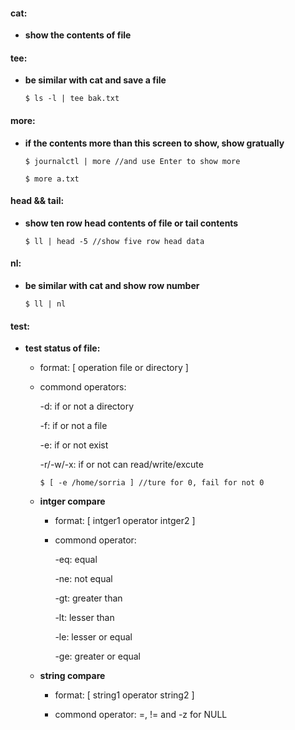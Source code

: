 #### cat:

- **show the contents of file** 

#### tee:
    
- **be similar with cat and save a file** 

    `$ ls -l | tee bak.txt` 

#### more:
        
- **if the contents more than this screen to show, show gratually** 

    `$ journalctl | more //and use Enter to show more` 
    
    `$ more a.txt` 

#### head && tail:

- **show ten row head contents of file or tail contents** 

    `$ ll | head -5 //show five row head data` 

#### nl:

- **be similar with cat and show row number** 

    `$ ll | nl` 


#### test:

- **test status of file:** 

    - format: [ operation file or directory ]

    - commond operators:
        
        -d: if or not a directory

        -f: if or not a file

        -e: if or not exist

        -r/-w/-x: if or not can read/write/excute 
        
        `$ [ -e /home/sorria ] //ture for 0, fail for not 0`  

    - **intger compare** 

        - format: [ intger1 operator intger2 ]
    
        - commond operator:

            -eq: equal

            -ne: not equal

            -gt: greater than

            -lt: lesser than

            -le: lesser or equal

            -ge: greater or equal


    - **string compare** 

        - format: [ string1 operator string2 ]

        - commond operator: =, != and -z for NULL
